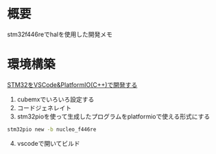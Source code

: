 # 概要
stm32f446reでhalを使用した開発メモ

# 環境構築
[STM32をVSCode&PlatformIO(C++)で開発する](https://iroiro-craft.hatenablog.com/entry/2022/06/04/172802)
1. cubemxでいろいろ設定する
2. コードジェネレイト
3. stm32pioを使って生成したプログラムをplatformioで使える形式にする
```bash
stm32pio new -b nucleo_f446re
```
4. vscodeで開いてビルド